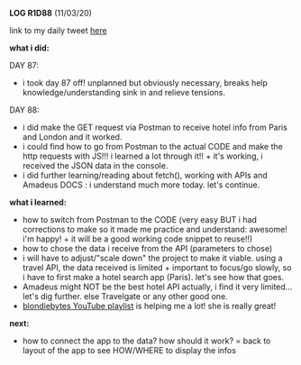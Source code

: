 **LOG R1D88** (11/03/20)

link to my daily tweet [here](https://twitter.com/Nightcoder2/status/1237635155487002624)

**what i did:**

DAY 87:
- i took day 87 off! unplanned but obviously necessary, breaks help knowledge/understanding sink in and relieve tensions.

DAY 88:
- i did make the GET request via Postman to receive hotel info from Paris and London and it worked.
- i could find how to go from Postman to the actual CODE and make the http requests with JS!!! i learned a lot through it!! + it's working, i received the JSON data in the console.
- i did further learning/reading about fetch(), working with APIs and Amadeus DOCS : i understand much more today. let's continue.

**what i learned:**

- how to switch from Postman to the CODE (very easy BUT i had corrections to make so it made me practice and understand: awesome! i'm happy! + it will be a good working code snippet to reuse!!)
- how to chose the data i receive from the API (parameters to chose)
- i will have to adjust/"scale down" the project to make it viable. using a travel API, the data received is limited + important to focus/go slowly, so i have to first make a hotel search app (Paris). let's see how that goes.
- Amadeus might NOT be the best hotel API actually, i find it very limited... let's dig further. else Travelgate or any other good one.
- [blondiebytes YouTube playlist](https://www.youtube.com/playlist?list=PLcLMSci1ZoPtXsxjCsVDoaxM04sAmQGIc) is helping me a lot! she is really great!

**next:**

- how to connect the app to the data? how should it work? = back to layout of the app to see HOW/WHERE to display the infos
